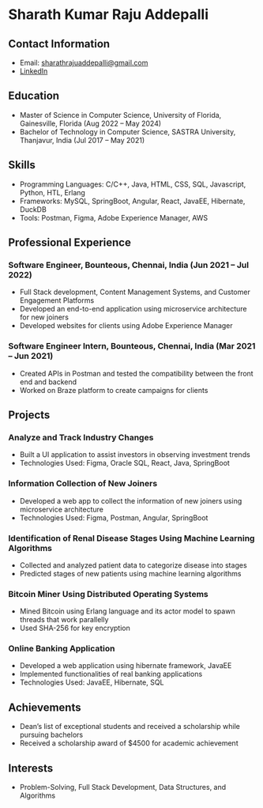 # Sharath Kumar Raju Addepalli

## Contact Information
- Email: sharathrajuaddepalli@gmail.com
- [LinkedIn](https://www.linkedin.com/in/sharath-kumar-raju-addepalli/)

## Education
- Master of Science in Computer Science, University of Florida, Gainesville, Florida (Aug 2022 – May 2024)
- Bachelor of Technology in Computer Science, SASTRA University, Thanjavur, India (Jul 2017 – May 2021)

## Skills
- Programming Languages: C/C++, Java, HTML, CSS, SQL, Javascript, Python, HTL, Erlang
- Frameworks: MySQL, SpringBoot, Angular, React, JavaEE, Hibernate, DuckDB
- Tools: Postman, Figma, Adobe Experience Manager, AWS

## Professional Experience

### Software Engineer, Bounteous, Chennai, India (Jun 2021 – Jul 2022)
- Full Stack development, Content Management Systems, and Customer Engagement Platforms
- Developed an end-to-end application using microservice architecture for new joiners
- Developed websites for clients using Adobe Experience Manager

### Software Engineer Intern, Bounteous, Chennai, India (Mar 2021 – Jun 2021)
- Created APIs in Postman and tested the compatibility between the front end and backend
- Worked on Braze platform to create campaigns for clients

## Projects

### Analyze and Track Industry Changes
- Built a UI application to assist investors in observing investment trends
- Technologies Used: Figma, Oracle SQL, React, Java, SpringBoot

### Information Collection of New Joiners
- Developed a web app to collect the information of new joiners using microservice architecture
- Technologies Used: Figma, Postman, Angular, SpringBoot

### Identification of Renal Disease Stages Using Machine Learning Algorithms
- Collected and analyzed patient data to categorize disease into stages
- Predicted stages of new patients using machine learning algorithms

### Bitcoin Miner Using Distributed Operating Systems
- Mined Bitcoin using Erlang language and its actor model to spawn threads that work parallelly
- Used SHA-256 for key encryption

### Online Banking Application
- Developed a web application using hibernate framework, JavaEE
- Implemented functionalities of real banking applications
- Technologies Used: JavaEE, Hibernate, SQL

## Achievements
- Dean’s list of exceptional students and received a scholarship while pursuing bachelors
- Received a scholarship award of $4500 for academic achievement

## Interests
- Problem-Solving, Full Stack Development, Data Structures, and Algorithms

